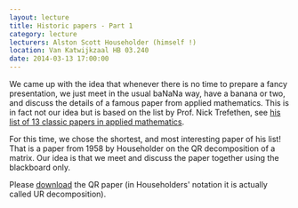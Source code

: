 ```yaml
---
layout: lecture
title: Historic papers - Part 1
category: lecture
lecturers: Alston Scott Householder (himself !)
location: Van Katwijkzaal HB 03.240
date: 2014-03-13 17:00:00
---
```


We came up with the idea that whenever there is no time to prepare a fancy presentation, we just meet in the usual baNaNa way, have a banana or two, and discuss the details of a famous paper from applied mathematics. 
This is in fact not our idea but is based on the list by Prof. Nick Trefethen, see [his list of 13 classic papers in applied mathematics].

For this time, we chose the shortest, and most interesting paper of his list! That is a paper from 1958 by Householder on the QR decomposition of a matrix. Our idea is that we meet and discuss the paper together using the blackboard only.

Please [download](/presentations/householder/householder.pdf) the QR paper (in Householders' notation it is actually called UR decomposition).

[his list of 13 classic papers in applied mathematics]: http://www.stat.uchicago.edu/~lekheng/courses/302/classics/